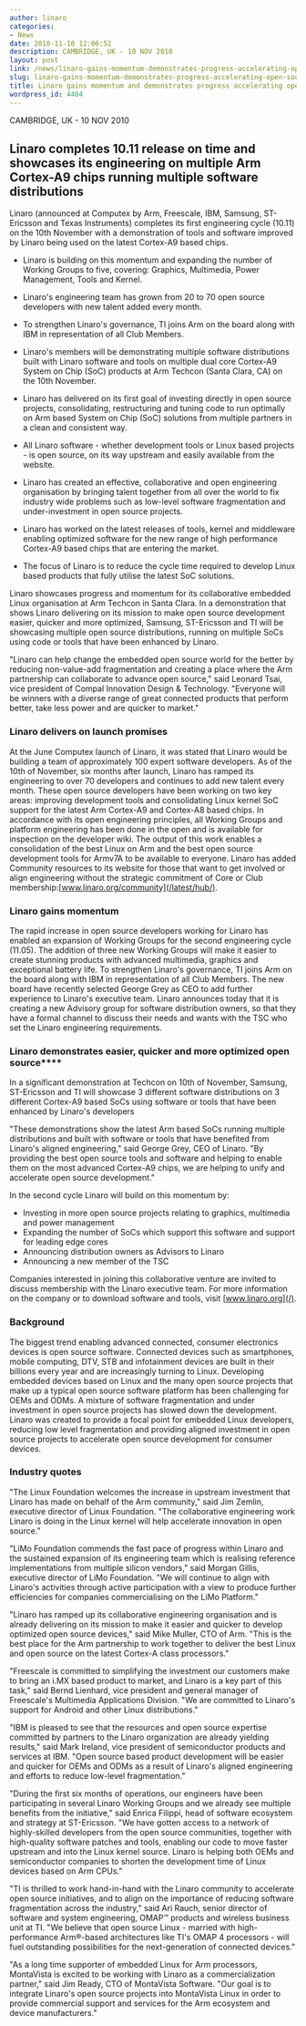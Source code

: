 ```yaml
---
author: linaro
categories:
- News
date: 2010-11-10 12:06:52
description: CAMBRIDGE, UK - 10 NOV 2010
layout: post
link: /news/linaro-gains-momentum-demonstrates-progress-accelerating-open-source-development/
slug: linaro-gains-momentum-demonstrates-progress-accelerating-open-source-development
title: Linaro gains momentum and demonstrates progress accelerating open source development
wordpress_id: 4404
---
```


CAMBRIDGE, UK - 10 NOV 2010

## Linaro completes 10.11 release on time and showcases its engineering on multiple Arm Cortex-A9 chips running multiple software distributions

Linaro (announced at Computex by Arm, Freescale, IBM, Samsung, ST-Ericsson and Texas Instruments) completes its first engineering cycle (10.11) on the 10th November with a demonstration of tools and software improved by Linaro being used on the latest Cortex-A9 based chips.
	
  * Linaro is building on this momentum and expanding the number of Working Groups to five, covering: Graphics, Multimedia, Power Management, Tools and Kernel.

	
  * Linaro's engineering team has grown from 20 to 70 open source developers with new talent added every month.

	
  * To strengthen Linaro's governance, TI joins Arm on the board along with IBM in representation of all Club Members.

	
  * Linaro's members will be demonstrating multiple software distributions built with Linaro software and tools on multiple dual core Cortex-A9 System on Chip (SoC) products at Arm Techcon (Santa Clara, CA) on the 10th November.

	
  * Linaro has delivered on its first goal of investing directly in open source projects, consolidating, restructuring and tuning code to run optimally on Arm based System on Chip (SoC) solutions from multiple partners in a clean and consistent way.

	
  * All Linaro software - whether development tools or Linux based projects - is open source, on its way upstream and easily available from the website.

	
  * Linaro has created an effective, collaborative and open engineering organisation by bringing talent together from all over the world to fix industry wide problems such as low-level software fragmentation and under-investment in open source projects.

	
  * Linaro has worked on the latest releases of tools, kernel and middleware enabling optimized software for the new range of high performance Cortex-A9 based chips that are entering the market.

	
  * The focus of Linaro is to reduce the cycle time required to develop Linux based products that fully utilise the latest SoC solutions.


Linaro showcases progress and momentum for its collaborative embedded Linux organisation at Arm Techcon in Santa Clara. In a demonstration that shows Linaro delivering on its mission to make open source development easier, quicker and more optimized, Samsung, ST-Ericsson and TI will be showcasing multiple open source distributions, running on multiple SoCs using code or tools that have been enhanced by Linaro.

"Linaro can help change the embedded open source world for the better by reducing non-value-add fragmentation and creating a place where the Arm partnership can collaborate to advance open source," said Leonard Tsai, vice president of Compal Innovation Design & Technology. "Everyone will be winners with a diverse range of great connected products that perform better, take less power and are quicker to market."

### Linaro delivers on launch promises

At the June Computex launch of Linaro, it was stated that Linaro would be building a team of approximately 100 expert software developers. As of the 10th of November, six months after launch, Linaro has ramped its engineering to over 70 developers and continues to add new talent every month. These open source developers have been working on two key areas: improving development tools and consolidating Linux kernel SoC support for the latest Arm Cortex-A9 and Cortex-A8 based chips. In accordance with its open engineering principles, all Working Groups and platform engineering has been done in the open and is available for inspection on the developer wiki. The output of this work enables a consolidation of the best Linux on Arm and the best open source development tools for Armv7A to be available to everyone. Linaro has added Community resources to its website for those that want to get involved or align engineering without the strategic commitment of Core or Club membership:[www.linaro.org/community](/latest/hub/).

### Linaro gains momentum

The rapid increase in open source developers working for Linaro has enabled an expansion of Working Groups for the second engineering cycle (11.05). The addition of three new Working Groups will make it easier to create stunning products with advanced multimedia, graphics and exceptional battery life. To strengthen Linaro's governance, TI joins Arm on the board along with IBM in representation of all Club Members. The new board have recently selected George Grey as CEO to add further experience to Linaro's executive team. Linaro announces today that it is creating a new Advisory group for software distribution owners, so that they have a formal channel to discuss their needs and wants with the TSC who set the Linaro engineering requirements.

### Linaro demonstrates easier, quicker and more optimized open source****

In a significant demonstration at Techcon on 10th of November, Samsung, ST-Ericsson and TI will showcase 3 different software distributions on 3 different Cortex-A9 based SoCs using software or tools that have been enhanced by Linaro's developers

"These demonstrations show the latest Arm based SoCs running multiple distributions and built with software or tools that have benefited from Linaro's aligned engineering," said George Grey, CEO of Linaro. "By providing the best open source tools and software and helping to enable them on the most advanced Cortex-A9 chips, we are helping to unify and accelerate open source development."

In the second cycle Linaro will build on this momentum by:
	
  * Investing in more open source projects relating to graphics, multimedia and power management
  * Expanding the number of SoCs which support this software and support for leading edge cores
  * Announcing distribution owners as Advisors to Linaro
  * Announcing a new member of the TSC


Companies interested in joining this collaborative venture are invited to discuss membership with the Linaro executive team. For more information on the company or to download software and tools, visit [www.linaro.org](/).

### Background

The biggest trend enabling advanced connected, consumer electronics devices is open source software. Connected devices such as smartphones, mobile computing, DTV, STB and infotainment devices are built in their billions every year and are increasingly turning to Linux. Developing embedded devices based on Linux and the many open source projects that make up a typical open source software platform has been challenging for OEMs and ODMs. A mixture of software fragmentation and under investment in open source projects has slowed down the development. Linaro was created to provide a focal point for embedded Linux developers, reducing low level fragmentation and providing aligned investment in open source projects to accelerate open source development for consumer devices.

### Industry quotes

"The Linux Foundation welcomes the increase in upstream investment that Linaro has made on behalf of the Arm community," said Jim Zemlin, executive director of Linux Foundation. "The collaborative engineering work Linaro is doing in the Linux kernel will help accelerate innovation in open source."

"LiMo Foundation commends the fast pace of progress within Linaro and the sustained expansion of its engineering team which is realising reference implementations from multiple silicon vendors," said Morgan Gillis, executive director of LiMo Foundation. "We will continue to align with Linaro's activities through active participation with a view to produce further efficiencies for companies commercialising on the LiMo Platform."

"Linaro has ramped up its collaborative engineering organisation and is already delivering on its mission to make it easier and quicker to develop optimized open source devices," said Mike Muller, CTO of Arm. "This is the best place for the Arm partnership to work together to deliver the best Linux and open source on the latest Cortex-A class processors."

"Freescale is committed to simplifying the investment our customers make to bring an i.MX based product to market, and Linaro is a key part of this task," said Bernd Lienhard, vice president and general manager of Freescale's Multimedia Applications Division. "We are committed to Linaro's support for Android and other Linux distributions."

"IBM is pleased to see that the resources and open source expertise committed by partners to the Linaro organization are already yielding results," said Mark Ireland, vice president of semiconductor products and services at IBM. "Open source based product development will be easier and quicker for OEMs and ODMs as a result of Linaro's aligned engineering and efforts to reduce low-level fragmentation."

"During the first six months of operations, our engineers have been participating in several Linaro Working Groups and we already see multiple benefits from the initiative," said Enrica Filippi, head of software ecosystem and strategy at ST-Ericsson. "We have gotten access to a network of highly-skilled developers from the open source communities, together with high-quality software patches and tools, enabling our code to move faster upstream and into the Linux kernel source. Linaro is helping both OEMs and semiconductor companies to shorten the development time of Linux devices based on Arm CPUs."

"TI is thrilled to work hand-in-hand with the Linaro community to accelerate open source initiatives, and to align on the importance of reducing software fragmentation across the industry," said Ari Rauch, senior director of software and system engineering, OMAP™ products and wireless business unit at TI. "We believe that open source Linux - married with high-performance Arm®-based architectures like TI's OMAP 4 processors - will fuel outstanding possibilities for the next-generation of connected devices."

"As a long time supporter of embedded Linux for Arm processors, MontaVista is excited to be working with Linaro as a commercialization partner," said Jim Ready, CTO of MontaVista Software. "Our goal is to integrate Linaro's open source projects into MontaVista Linux in order to provide commercial support and services for the Arm ecosystem and device manufacturers."